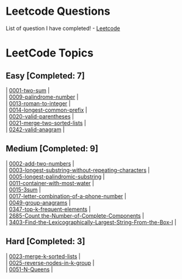 # Leetcode Questions
List of question I have completed! - [Leetcode](https://leetcode.com/problemset/)

<!---LeetCode Topics Start-->
# LeetCode Topics

## Easy [Completed: 7]
| [0001-two-sum](https://leetcode.com/problems/two-sum/) | <br>
| [0009-palindrome-number](https://leetcode.com/problems/palindrome-number/description/) | <br>
| [0013-roman-to-integer](https://leetcode.com/problems/roman-to-integer/) | <br>
| [0014-longest-common-prefix](https://leetcode.com/problems/longest-common-prefix/) | <br>
| [0020-valid-parentheses](https://leetcode.com/problems/valid-parentheses/) | <br>
| [0021-merge-two-sorted-lists](https://leetcode.com/problems/merge-two-sorted-lists/) | <br>
| [0242-valid-anagram](https://leetcode.com/problems/valid-anagram/description/) | <br>

## Medium [Completed: 9]
| [0002-add-two-numbers](https://leetcode.com/problems/add-two-numbers/description/) | <br>
| [0003-longest-substring-without-repeating-characters](https://leetcode.com/problems/longest-substring-without-repeating-characters/) | <br>
| [0005-longest-palindromic-substring](https://leetcode.com/problems/longest-palindromic-substring/description/) | <br>
| [0011-container-with-most-water](https://leetcode.com/problems/container-with-most-water/description/) | <br>
| [0015-3sum](https://leetcode.com/problems/3sum/) | <br>
| [0017-letter-combination-of-a-phone-number](https://leetcode.com/problems/letter-combinations-of-a-phone-number/) | <br>
| [0049-group-anagrams](https://leetcode.com/problems/group-anagrams/description/) | <br>
| [0347-top-k-frequent-elements](https://leetcode.com/problems/top-k-frequent-elements/description/) | <br>
| [2685-Count the-Number-of-Complete-Components](https://leetcode.com/problems/count-the-number-of-complete-components/description/) | <br>
| [3403-Find-the-Lexicographically-Largest-String-From-the-Box-I](https://leetcode.com/problems/find-the-lexicographically-largest-string-from-the-box-i/) | <br>

## Hard [Completed: 3]
| [0023-merge-k-sorted-lists](https://leetcode.com/problems/merge-k-sorted-lists/) | <br>
| [0025-reverse-nodes-in-k-group](https://leetcode.com/problems/reverse-nodes-in-k-group/) | <br>
| [0051-N-Queens](https://leetcode.com/problems/n-queens/description/) | <br>

<!---LeetCode Topics End-->